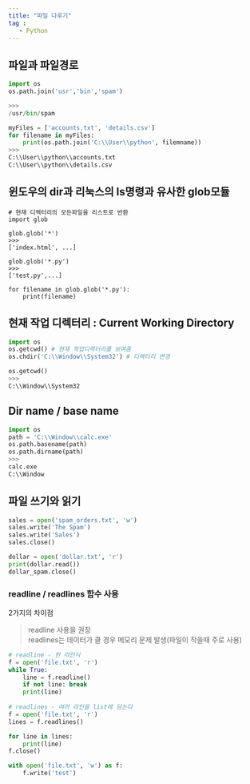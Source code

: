 ```yaml
---
title: "파일 다루기"
tag : 
   - Python 
---
```


## 파일과 파일경로
```python
import os
os.path.join('usr','bin','spam')

>>>
/usr/bin/spam

myFiles = ['accounts.txt', 'details.csv']
for filename in myFiles:
    print(os.path.join('C:\\User\\python', filemname))
>>>
C:\\User\\python\\accounts.txt
C:\\User\\python\\details.csv
```

## 윈도우의 dir과 리눅스의 ls명령과 유사한 glob모듈
```
# 현재 디렉터리의 모든파일을 리스트로 반환
import glob

glob.glob('*')
>>>
['index.html', ...]

glob.glob('*.py')
>>>
['test.py',...]

for filename in glob.glob('*.py'):
    print(filename)
```

## 현재 작업 디렉터리 : Current Working Directory
```python
import os
os.getcwd() # 현재 작업디렉터리를 보여줌
os.chdir('C:\\Window\\System32') # 디렉터리 변경

os.getcwd()
>>> 
C:\\Window\\System32
```

## Dir name / base name
```python
import os
path = 'C:\\Window\\calc.exe'
os.path.basename(path)
os.path.dirname(path)
>>>
calc.exe
C:\\Window
```

## 파일 쓰기와 읽기
```python
sales = open('spam_orders.txt', 'w')
sales.write('The Spam')
sales.write('Sales')
sales.close()

dollar = open('dollar.txt', 'r')
print(dollar.read())
dollar_spam.close()
```

### readline / readlines 함수 사용
2가지의 차이점
> readline 사용을 권장  
> readlines는 데이터가 클 경우 메모리 문제 발생(파일이 작을때 주로 사용)

```python
# readline - 한 라인식
f = open('file.txt', 'r')
while True:
    line = f.readline()
    if not line: break
    print(line)
    
# readlines - 여러 라인을 list에 담는다
f = open('file.txt', 'r')
lines = f.readlines()

for line in lines:
    print(line)
f.close()

with open('file.txt', 'w') as f:
    f.write('test')
```

